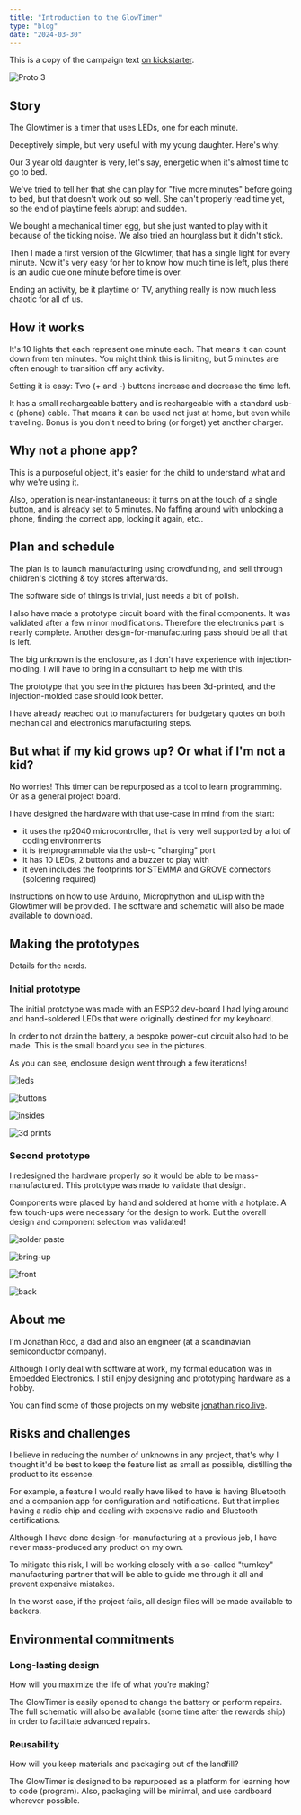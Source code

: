 ```yaml
---
title: "Introduction to the GlowTimer"
type: "blog"
date: "2024-03-30"
---
```


This is a copy of the campaign text [on kickstarter](https://www.kickstarter.com/projects/jonmrico/glowtimer-timekeeping-for-small-humans).

<!--more-->

![Proto 3](proto3-front1.JPG)

## Story

The Glowtimer is a timer that uses LEDs, one for each minute.

Deceptively simple, but very useful with my young daughter. Here's why:

Our 3 year old daughter is very, let's say, energetic when it's almost time to go to bed.

We've tried to tell her that she can play for "five more minutes" before going to bed, but that doesn't work out so well.
She can't properly read time yet, so the end of playtime feels abrupt and sudden.

We bought a mechanical timer egg, but she just wanted to play with it because of the ticking noise. We also tried an hourglass but it didn't stick.

Then I made a first version of the Glowtimer, that has a single light for every minute.
Now it's very easy for her to know how much time is left, plus there is an audio cue one minute before time is over.

Ending an activity, be it playtime or TV, anything really is now much less chaotic for all of us.

## How it works

It's 10 lights that each represent one minute each. That means it can count down from ten minutes. You might think this is limiting, but 5 minutes are often enough to transition off any activity.

Setting it is easy: Two (+ and -) buttons increase and decrease the time left.

It has a small rechargeable battery and is rechargeable with a standard usb-c (phone) cable. That means it can be used not just at home, but even while traveling. Bonus is you don't need to bring (or forget) yet another charger.

## Why not a phone app?

This is a purposeful object, it's easier for the child to understand what and why we're using it.

Also, operation is near-instantaneous: it turns on at the touch of a single button, and is already set to 5 minutes. No faffing around with unlocking a phone, finding the correct app, locking it again, etc..

## Plan and schedule

The plan is to launch manufacturing using crowdfunding, and sell through children's clothing & toy stores afterwards.

The software side of things is trivial, just needs a bit of polish.

I also have made a prototype circuit board with the final components. It was validated after a few minor modifications. 
Therefore the electronics part is nearly complete. Another design-for-manufacturing pass should be all that is left.

The big unknown is the enclosure, as I don't have experience with injection-molding. I will have to bring in a consultant to help me with this.

The prototype that you see in the pictures has been 3d-printed, and the injection-molded case should look better.

I have already reached out to manufacturers for budgetary quotes on both mechanical and electronics manufacturing steps.

## But what if my kid grows up? Or what if I'm not a kid?

No worries!
This timer can be repurposed as a tool to learn programming. Or as a general project board.

I have designed the hardware with that use-case in mind from the start: 
- it uses the rp2040 microcontroller, that is very well supported by a lot of coding environments
- it is (re)programmable via the usb-c "charging" port
- it has 10 LEDs, 2 buttons and a buzzer to play with
- it even includes the footprints for STEMMA and GROVE connectors (soldering required)

Instructions on how to use Arduino, Microphython and uLisp with the Glowtimer will be provided.
The software and schematic will also be made available to download.

## Making the prototypes

Details for the nerds.

### Initial prototype

The initial prototype was made with an ESP32 dev-board I had lying around and hand-soldered LEDs that were originally destined for my keyboard.

In order to not drain the battery, a bespoke power-cut circuit also had to be made. This is the small board you see in the pictures. 

As you can see, enclosure design went through a few iterations!

![leds](proto-led.JPG)

![buttons](proto-buttons.jpg)

![insides](proto-insides.JPG)

![3d prints](3d-prints.JPG)

### Second prototype

I redesigned the hardware properly so it would be able to be mass-manufactured. This prototype was made to validate that design.

Components were placed by hand and soldered at home with a hotplate.
A few touch-ups were necessary for the design to work. But the overall design and component selection was validated!

![solder paste](pasting.jpg)

![bring-up](proto2-bringup.jpg)

![front](proto3-front2.JPG)

![back](proto3-back.JPG)

## About me

I'm Jonathan Rico, a dad and also an engineer (at a scandinavian semiconductor company).

Although I only deal with software at work, my formal education was in Embedded Electronics. I still enjoy designing and prototyping hardware as a hobby.

You can find some of those projects on my website [jonathan.rico.live](https://jonathan.rico.live/projects/list).

## Risks and challenges

I believe in reducing the number of unknowns in any project, that's why I thought it'd be best to keep the feature list as small as possible, distilling the product to its essence.

For example, a feature I would really have liked to have is having Bluetooth and a companion app for configuration and notifications.
But that implies having a radio chip and dealing with expensive radio and Bluetooth certifications. 

Although I have done design-for-manufacturing at a previous job, I have never mass-produced any product on my own.

To mitigate this risk, I will be working closely with a so-called "turnkey" manufacturing partner that will be able to guide me through it all and prevent expensive mistakes.

In the worst case, if the project fails, all design files will be made available to backers.

## Environmental commitments

### Long-lasting design

How will you maximize the life of what you’re making?

The GlowTimer is easily opened to change the battery or perform repairs. The full schematic will also be available (some time after the rewards ship) in order to facilitate advanced repairs.

### Reusability

How will you keep materials and packaging out of the landfill?

The GlowTimer is designed to be repurposed as a platform for learning how to code (program). 
Also, packaging will be minimal, and use cardboard wherever possible.
